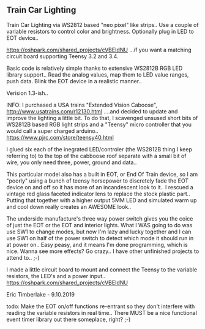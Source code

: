 ## Train Car Lighting

Train Car Lighting via WS2812 based "neo pixel" like strips..
Use a couple of variable resistors to control color and brightness.
Optionally plug in LED to EOT device..

https://oshpark.com/shared_projects/cVBEIdNU 
...if you want a matching circuit board supporting Teensy 3.2 and 3.4.

Basic code is relatively simple thanks to extensive WS2812B RGB LED library support..
Read the analog values, map them to LED value ranges, push data.  Blink the
EOT device in a realistic manner..

Verision 1.3-ish..

INFO:
I purchased a USA trains "Extended Vision Caboose",
http://www.usatrains.com/r12130.html
....and decided to update and improve the lighting a little bit.  To do that, I
scavenged unsused short bits of WS2812B based RGB light strips and a "Teensy"
micro controller that you would call a super charged arduino..
https://www.pjrc.com/store/teensy40.html

I glued six each of the inegrated LED/controler (the WS2812B thing I keep referring to)
to the top of the cabboose roof separate with a small bit of wire, you only need three,
power, ground and data..

This particular model also has a built in EOT, or End Of Train device, so I am 
"poorly" using a bunch of teensy horsepower to discretely fade the EOT device on and off
so it has more of an incandescent look to it..   I rescued a vintage red glass faceted 
indicator lens to replace the stock plastic part..  Putting that together with a higher
output 5MM LED and simulated warm up and cool down really creates an AWESOME look..

The underside manufacture's three way power switch gives you the coice of just the EOT
or the EOT and interior lights.  What I WAS going to do was use SW1 to change modes, but
now I'm lazy and lucky together and I can use SW1 on half of the power switch to detect which
mode it should run in at power on..  Easy peasy, and it means I'm done  programming, which
is nice.   Wanna see more effects?  Go crazy..  I have other unfinished projects to 
attend to..  ;-)

I made a little circuit board to mount and connect the Teensy to the variable resistors,
the LED's and a power input..
https://oshpark.com/shared_projects/cVBEIdNU


Eric Timberlake - 9.10.2019

todo: Make the EOT on/off functions re-entrant so they don't interfere with reading the
variable resistors in real time..  There MUST be a nice functional event timer library 
out there someplace, right? ;-)
